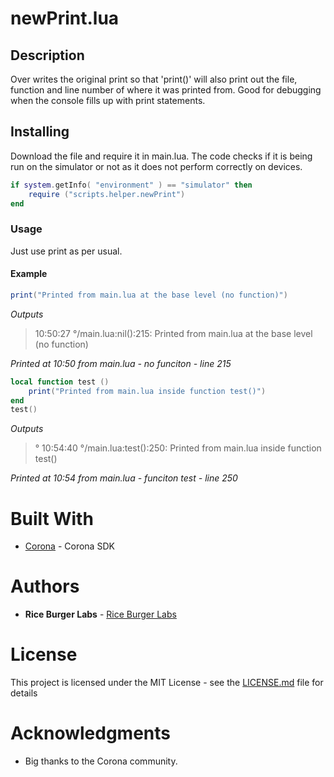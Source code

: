 # newPrint.lua
## Description

Over writes the original print so that 'print()' will also print out the file, function and line number of where it was printed from.  Good for debugging when the console fills up with print statements.

## Installing
Download the file and require it in main.lua.
The code checks if it is being run on the simulator or not as it does not perform correctly on devices.
```lua
if system.getInfo( "environment" ) == "simulator" then
    require ("scripts.helper.newPrint")
end 
```
### Usage
Just use print as per usual.
#### Example
```lua
print("Printed from main.lua at the base level (no function)")
```
*Outputs*
>10:50:27 °/main.lua:nil():215: Printed from main.lua at the base level (no function)

*Printed at 10:50 from main.lua - no funciton - line 215*
```lua
local function test ()
	print("Printed from main.lua inside function test()")
end
test()
```
*Outputs*
>° 10:54:40 °/main.lua:test():250: Printed from main.lua inside function test()

*Printed at 10:54 from main.lua - funciton test - line 250*

# Built With
* [Corona](https://coronalabs.com/) - Corona SDK

# Authors

* **Rice Burger Labs** - [Rice Burger Labs](http://www.riceburgerlabs.com)

# License

This project is licensed under the MIT License - see the [LICENSE.md](LICENSE.md) file for details

# Acknowledgments
* Big thanks to the Corona community.
<!--stackedit_data:
eyJoaXN0b3J5IjpbLTc0NzIwNzA1NV19
-->